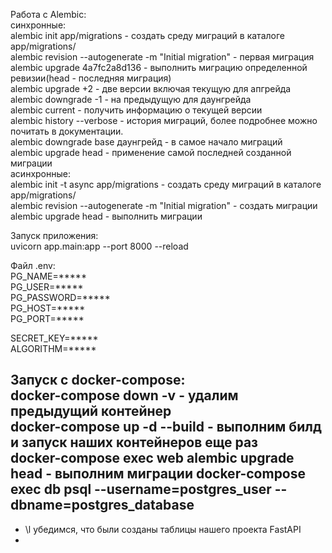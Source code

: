 Работа с Alembic:  
синхронные:  
alembic init app/migrations - создать среду миграций в каталоге app/migrations/  
alembic revision --autogenerate -m "Initial migration" - первая миграция  
alembic upgrade 4a7fc2a8d136 - выполнить миграцию определенной ревизии(head - последняя миграция)  
alembic upgrade +2 - две версии включая текущую для апгрейда  
alembic downgrade -1 - на предыдущую для даунгрейда  
alembic current - получить информацию о текущей версии  
alembic history --verbose - история миграций, более подробнее можно почитать в документации.  
alembic downgrade base даунгрейд - в самое начало миграций  
alembic upgrade head - применение самой последней созданной миграции  
асинхронные:  
alembic init -t async app/migrations - создать среду миграций в каталоге app/migrations/  
alembic revision --autogenerate -m "Initial migration" - создать миграции  
alembic upgrade head - выполнить миграции  
  
Запуск приложения:  
uvicorn app.main:app --port 8000 --reload  
  
Файл .env:  
PG_NAME=*****  
PG_USER=*****  
PG_PASSWORD=*****  
PG_HOST=*****  
PG_PORT=*****  
  
SECRET_KEY=*****  
ALGORITHM=*****  


Запуск с docker-compose:  
docker-compose down -v - удалим предыдущий контейнер  
docker-compose up -d --build - выполним билд и запуск наших контейнеров еще раз  
docker-compose exec web alembic upgrade head - выполним миграции
docker-compose exec db psql --username=postgres_user --dbname=postgres_database  
-   
- \l убедимся, что были созданы таблицы нашего проекта FastAPI  
- 

